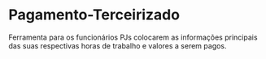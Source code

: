 # Pagamento-Terceirizado
 Ferramenta para os funcionários PJs colocarem as informações principais das suas respectivas horas de trabalho e valores a serem pagos.
